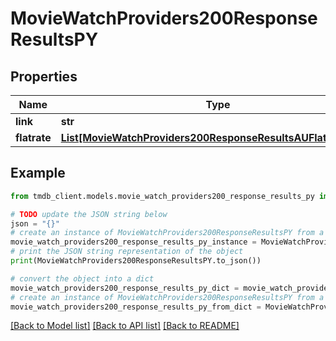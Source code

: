 # MovieWatchProviders200ResponseResultsPY


## Properties

Name | Type | Description | Notes
------------ | ------------- | ------------- | -------------
**link** | **str** |  | [optional] 
**flatrate** | [**List[MovieWatchProviders200ResponseResultsAUFlatrateInner]**](MovieWatchProviders200ResponseResultsAUFlatrateInner.md) |  | [optional] 

## Example

```python
from tmdb_client.models.movie_watch_providers200_response_results_py import MovieWatchProviders200ResponseResultsPY

# TODO update the JSON string below
json = "{}"
# create an instance of MovieWatchProviders200ResponseResultsPY from a JSON string
movie_watch_providers200_response_results_py_instance = MovieWatchProviders200ResponseResultsPY.from_json(json)
# print the JSON string representation of the object
print(MovieWatchProviders200ResponseResultsPY.to_json())

# convert the object into a dict
movie_watch_providers200_response_results_py_dict = movie_watch_providers200_response_results_py_instance.to_dict()
# create an instance of MovieWatchProviders200ResponseResultsPY from a dict
movie_watch_providers200_response_results_py_from_dict = MovieWatchProviders200ResponseResultsPY.from_dict(movie_watch_providers200_response_results_py_dict)
```
[[Back to Model list]](../README.md#documentation-for-models) [[Back to API list]](../README.md#documentation-for-api-endpoints) [[Back to README]](../README.md)


